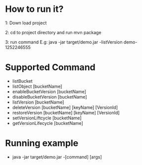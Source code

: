 # How to run it?

1: Down load project

2: cd to project directory and run mvn package

3: run command 
E.g: java -jar target/demo.jar -listVersion demo-1252246555

# Supported Command
 - listBucket
 - listObject [bucketName]
 - enableBucketVersion [bucketName]
 - disableBucketVersion [bucketName]
 - listVersion [bucketName]
 - deleteVersion [bucketName] [keyName] [VersionId]
 - restoreVersion [bucketName] [keyName] [VersionId]
 - setVersionLiftcycle [bucketName]
 - getVersionLifecycle [bucketName]
 
# Running example
 - java -jar target/demo.jar -[command] [args]
